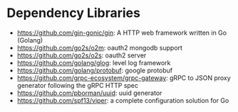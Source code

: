 # Dependency Libraries
- https://github.com/gin-gonic/gin: A HTTP web framework written in Go (Golang) 
- https://github.com/go2s/o2m: oauth2 mongodb support 
- https://github.com/go2s/o2s: oauth2 server 
- https://github.com/golang/glog: level log framework
- https://github.com/golang/protobuf: google protobuf
- https://github.com/grpc-ecosystem/grpc-gateway: gRPC to JSON proxy generator following the gRPC HTTP spec
- https://github.com/pborman/uuid: uuid generator
- https://github.com/spf13/viper: a complete configuration solution for Go


